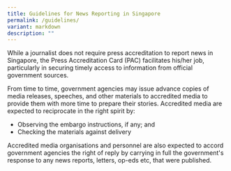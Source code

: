 ```yaml
---
title: Guidelines for News Reporting in Singapore
permalink: /guidelines/
variant: markdown
description: ""
---
```

While a journalist does not require press accreditation to report news in Singapore, the Press Accreditation Card (PAC) facilitates his/her job, particularly in securing timely access to information from official government sources.

From time to time, government agencies may issue advance copies of media releases, speeches, and other materials to accredited media to provide them with more time to prepare their stories. Accredited media are expected to reciprocate in the right spirit by:

* Observing the embargo instructions, if any; and
* Checking the materials against delivery

Accredited media organisations and personnel are also expected to accord government agencies the right of reply by carrying in full the government's response to any news reports, letters, op-eds etc, that were published.